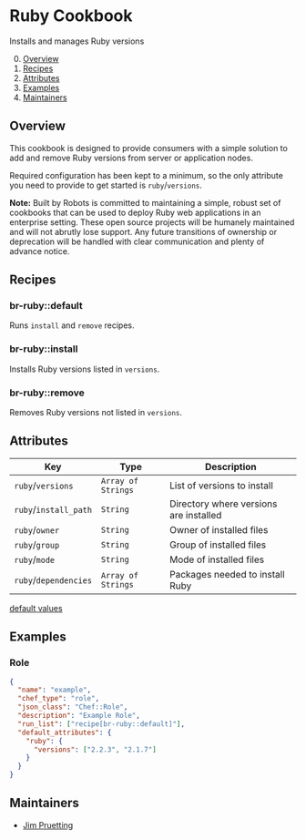 # Ruby Cookbook

Installs and manages Ruby versions

0. [Overview](#overview)
0. [Recipes](#recipes)
0. [Attributes](#attributes)
0. [Examples](#examples)
0. [Maintainers](#maintainers)

## Overview

This cookbook is designed to provide consumers with a simple solution to add and remove Ruby versions from server or application nodes.

Required configuration has been kept to a minimum, so the only attribute you need to provide to get started is `ruby`/`versions`.

**Note:** Built by Robots is committed to maintaining a simple, robust set of cookbooks that can be used to deploy Ruby web applications in an enterprise setting. These open source projects will be humanely maintained and will not abrutly lose support. Any future transitions of ownership or deprecation will be handled with clear communication and plenty of advance notice.

## Recipes

### br-ruby::default

Runs `install` and `remove` recipes.

### br-ruby::install

Installs Ruby versions listed in `versions`.

### br-ruby::remove

Removes Ruby versions not listed in `versions`.

## Attributes

| Key | Type | Description |
|-----|------|-------------|
| `ruby`/`versions` | `Array of Strings` | List of versions to install |
| `ruby`/`install_path` | `String` | Directory where versions are installed |
| `ruby`/`owner` | `String` | Owner of installed files |
| `ruby`/`group` | `String` | Group of installed files |
| `ruby`/`mode` | `String` | Mode of installed files |
| `ruby`/`dependencies` | `Array of Strings` | Packages needed to install Ruby |

[default values](attributes/default.rb)

## Examples

### Role

```json
{
  "name": "example",
  "chef_type": "role",
  "json_class": "Chef::Role",
  "description": "Example Role",
  "run_list": ["recipe[br-ruby::default]"],
  "default_attributes": {
    "ruby": {
      "versions": ["2.2.3", "2.1.7"]
    }
  }
}
```

## Maintainers

* [Jim Pruetting](https://github.com/jpruetting)

[ruby-build]: https://github.com/sstephenson/ruby-build
